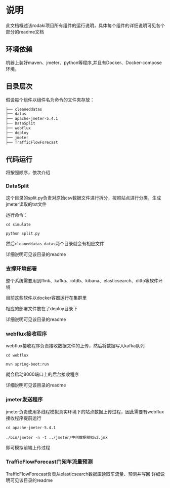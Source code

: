 # 说明
此文档概述该rodaki项目所有组件的运行说明，具体每个组件的详细说明可见各个部分的readme文档

## 环境依赖
机器上装好maven、jmeter、python等程序,并且有Docker、Docker-compose环境。

## 目录层次
假设每个组件以组件名为命令的文件夹存放：
``` bash
├── cleaneddatas
├── datas
├── apache-jmeter-5.4.1
├── DataSplit
├── webflux
├── deploy
├── jmeter
├── TrafficFlowForecast
```

## 代码运行
将按照顺序，依次介绍
### DataSplit
这个目录的split.py负责对原始csv数据文件进行拆分，按照站点进行分类，生成jmeter读取的txt文件

运行命令：

`cd simulate` 

`python split.py`

然后`cleaneddatas datas`两个目录就会有相应文件

详细说明可见该目录的readme
### 支撑环境部署
整个系统需要用到flink、kafka、iotdb、kibana、elasticsearch、ditto等软件环境

目前这些软件以docker容器运行在集群里

相应的部署文件放在了deploy目录下

详细说明可见该目录的readme
### webflux接收程序
webflux接收程序负责接收数据文件的上传，然后将数据写入kafka队列

`cd webflux`

`mvn spring-boot:run`

就会启动8000端口上的后台接收程序

详细说明可见该目录的readme
### jmeter发送程序
jmeter负责使用多线程模拟真实环境下的站点数据上传过程，因此需要有webflux接收程序提前运行

`cd apache-jmeter-5.4.1`

`./bin/jmeter -n -t ../jmeter/中创数据模拟v2.jmx`

即可模拟前端上传过程

### TrafficFlowForecast门架车流量预测
TrafficFlowForecast负责从elasticsearch数据库读取车流量、预测并写回
详细说明可见该目录的readme

